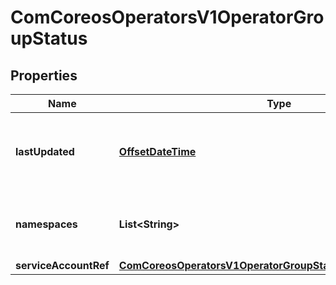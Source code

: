 
# ComCoreosOperatorsV1OperatorGroupStatus

## Properties
Name | Type | Description | Notes
------------ | ------------- | ------------- | -------------
**lastUpdated** | [**OffsetDateTime**](OffsetDateTime.md) | LastUpdated is a timestamp of the last time the OperatorGroup&#39;s status was Updated. | 
**namespaces** | **List&lt;String&gt;** | Namespaces is the set of target namespaces for the OperatorGroup. |  [optional]
**serviceAccountRef** | [**ComCoreosOperatorsV1OperatorGroupStatusServiceAccountRef**](ComCoreosOperatorsV1OperatorGroupStatusServiceAccountRef.md) |  |  [optional]



